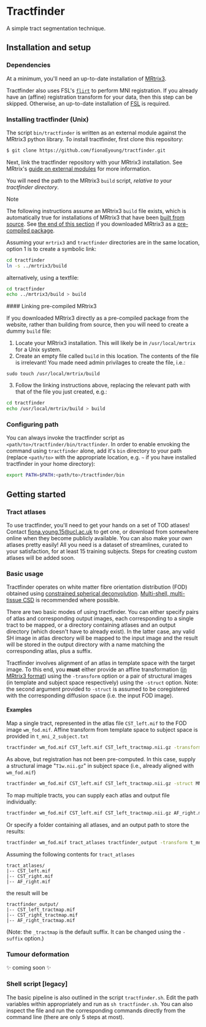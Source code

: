 # Tractfinder

A simple tract segmentation technique.

## Installation and setup

### Dependencies

At a minimum, you'll need an up-to-date installation of [MRtrix3](https://github.com/MRtrix3/mrtrix3).

Tractfinder also uses FSL's [`flirt`](https://fsl.fmrib.ox.ac.uk/fsl/fslwiki/FLIRT) to perform MNI registration. If you already have an (affine) registration transform for your data, then this step can be skipped.
Otherwise, an up-to-date installation of [FSL](https://fsl.fmrib.ox.ac.uk/fsl/fslwiki/) is required.

### Installing tractfinder (Unix)

The script `bin/tractfinder` is written as an external module against the MRtrix3 python library.
To install tractfinder, first clone this repository:

```bash
$ git clone https://github.com/fionaEyoung/tractfinder.git
```

Next, link the tractfinder repository with your MRtrix3 installation. See MRtrix's [guide on external modules](https://mrtrix.readthedocs.io/en/latest/tips_and_tricks/external_modules.html) for more information.

You will need the path to the MRtrix3 `build` script, *relative to your tractfinder directory*.

> [!NOTE]
> The following instructions assume an MRtrix3 `build` file exists, which is automatically true for installations of MRtrix3 that have been [built from source](https://mrtrix.readthedocs.io/en/latest/installation/build_from_source.html). See [the end of this section](#linking-pre-compiled-mrtrix3) if you downloaded MRtrix3 as a [pre-compiled package](https://www.mrtrix.org/download/).

Assuming your `mrtrix3` and `tractfinder` directories are in the same location, option 1 is to create a symbolic link:

```bash
cd tractfinder
ln -s ../mrtrix3/build
```

alternatively, using a textfile:

```bash
cd tractfinder
echo ../mrtrix3/build > build
```

#### Linking pre-compiled MRtrix3

If you downloaded MRtrix3 directly as a pre-compiled package from the website, rather than building from source, then you will need to create a dummy `build` file:

1. Locate your MRtrix3 installation. This will likely be in `/usr/local/mrtrix` for a Unix system.
2. Create an empty file called `build` in this location. The contents of the file is irrelevant! You made need admin privilages to create the file, i.e.:
```
sudo touch /usr/local/mrtrix/build
```
3. Follow the linking instructions above, replacing the relevant path with that of the file you just created, e.g.:
```bash
cd tractfinder
echo /usr/local/mrtrix/build > build
```

### Configuring path

You can always invoke the tractfinder script as `<path/to>/tractfinder/bin/tractfinder`. In order to enable envoking the command using `tractfinder` alone, add it's `bin` directory to your path (replace `<path/to>` with the appropriate location, e.g. `~` if you have installed tractfinder in your home directory):

```bash
export PATH=$PATH:<path/to>/tractfinder/bin
```

## Getting started

### Tract atlases

To use tractfinder, you'll need to get your hands on a set of TOD atlases! Contact fiona.young.15@ucl.ac.uk to get one, or download from somewhere online when they become publicly available.
You can also make your own atlases pretty easily! All you need is a dataset of streamlines, curated to your satisfaction, for at least 15 training subjects. Steps for creating custom atlases will be added soon.

### Basic usage

Tractfinder operates on white matter fibre orientation distribution (FOD) obtained using [constrained spherical deconvolution](https://mrtrix.readthedocs.io/en/latest/constrained_spherical_deconvolution/constrained_spherical_deconvolution.html).
[Multi-shell, multi-tissue CSD](https://mrtrix.readthedocs.io/en/latest/constrained_spherical_deconvolution/multi_shell_multi_tissue_csd.html) is recommended where possible.

There are two basic modes of using tractfinder.
You can either specify pairs of atlas and corresponding output images, each corresponding to a single tract to be mapped, or a directory containing
atlases and an output directory (which doesn't have to already exist).
In the latter case, any valid SH image in atlas directory will be mapped to the input image and the result will be stored in the output directory with a name matching the corresponding atlas, plus a suffix.

Tractfinder involves alignment of an atlas in template space with the target image.
To this end, you **must** either provide an affine transformation ([in MRtrix3 format](https://mrtrix.readthedocs.io/en/latest/reference/commands/transformconvert.html)) using the `-transform` option or a pair of structural images (in template and subject space respectively) using the `-struct` option.
Note: the second argument provided to `-struct` is assumed to be coregistered with the corresponding diffusion space (i.e. the input FOD image).

#### Examples

Map a single tract, represented in the atlas file `CST_left.mif` to the FOD image `wm_fod.mif`. Affine transform from template space to subject space is provided in `t_mni_2_subject.txt`

```bash
tractfinder wm_fod.mif CST_left.mif CST_left_tractmap.nii.gz -transform t_mni_2_subject.txt
```

As above, but registration has not been pre-computed. In this case, supply a structural image "`T1w.nii.gz`" in subject space (i.e., already aligned with `wm_fod.mif`)

```bash
tractfinder wm_fod.mif CST_left.mif CST_left_tractmap.nii.gz -struct MNI152.nii.gz T1w.nii.gz
```

To map multiple tracts, you can supply each atlas and output file individually:

```bash
tractfinder wm_fod.mif CST_left.mif CST_left_tractmap.nii.gz AF_right.mif AF_right_tractmap.nii.gz -transform t_mni_2_subject.txt
```

Or specify a folder containing all atlases, and an output path to store the results:

```bash
tractfinder wm_fod.mif tract_atlases tractfinder_output -transform t_mni_2_subject.txt
```

Assuming the following contents for `tract_atlases`
```
tract_atlases/
|-- CST_left.mif
|-- CST_right.mif
|-- AF_right.mif
```

the result will be
```
tractfinder_output/
|-- CST_left_tractmap.mif
|-- CST_right_tractmap.mif
|-- AF_right_tractmap.mif
```

(Note: the `_tractmap` is the default suffix. It can be changed using the `-suffix` option.)

### Tumour deformation

✨ coming soon ✨

### Shell script [legacy]

The basic pipeline is also outlined in the script `tractfinder.sh`. Edit the path variables within appropriately and run as `sh tractfinder.sh`.
You can also inspect the file and run the corresponding commands directly from the command line (there are only 5 steps at most).
